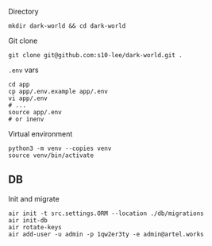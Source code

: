 Directory
  
```
mkdir dark-world && cd dark-world
```

Git clone
```shell
git clone git@github.com:s10-lee/dark-world.git .
```

`.env` vars
```shell
cd app
cp app/.env.example app/.env
vi app/.env
# ...
source app/.env
# or inenv
```

Virtual environment
```shell
python3 -m venv --copies venv
source venv/bin/activate
```


## DB
Init and migrate
```shell
air init -t src.settings.ORM --location ./db/migrations
air init-db
air rotate-keys
air add-user -u admin -p 1qw2er3ty -e admin@artel.works
```
